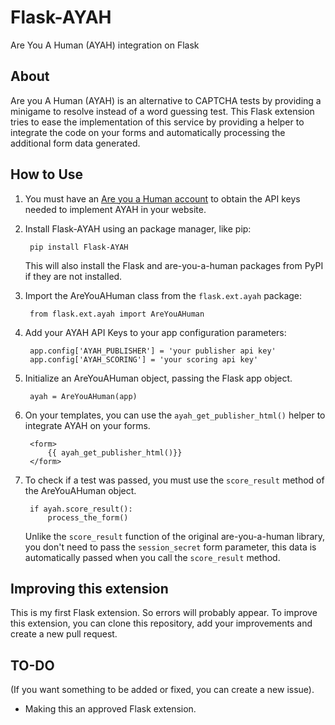 Flask-AYAH
==========
    
Are You A Human (AYAH) integration on Flask

About
-----

Are you A Human (AYAH) is an alternative to CAPTCHA tests by providing a minigame to resolve instead of a word guessing test. This Flask extension tries to ease the implementation of this service by providing a helper to integrate the code on your forms and automatically processing the additional form data generated.

How to Use
----------
1. You must have an [Are you a Human account](http://portal.areyouahuman.com/signup/basic) to obtain the API keys needed to implement AYAH in your website.

2. Install Flask-AYAH using an package manager, like pip:

        pip install Flask-AYAH
        
    This will also install the Flask and are-you-a-human packages from PyPI if they are not installed.
    
3. Import the AreYouAHuman class from the `flask.ext.ayah` package:

        from flask.ext.ayah import AreYouAHuman

4. Add your AYAH API Keys to your app configuration parameters:

        app.config['AYAH_PUBLISHER'] = 'your publisher api key'
        app.config['AYAH_SCORING'] = 'your scoring api key'
        
5. Initialize an AreYouAHuman object, passing the Flask app object.
        
        ayah = AreYouAHuman(app)

6. On your templates, you can use the `ayah_get_publisher_html()` helper to integrate AYAH on your forms.
    
        <form>
            {{ ayah_get_publisher_html()}}
        </form>

7. To check if a test was passed, you must use the `score_result` method of the AreYouAHuman object.

        if ayah.score_result():
            process_the_form()

    Unlike the `score_result` function of the original are-you-a-human library, you don't need to pass the
    `session_secret` form parameter, this data is automatically passed when you call the `score_result` method.

Improving this extension
------------------------

This is my first Flask extension. So errors will probably appear.
To improve this extension, you can clone this repository, add your improvements and create a new pull request.

TO-DO
-----
(If you want something to be added or fixed, you can create a new issue).

* Making this an approved Flask extension.
